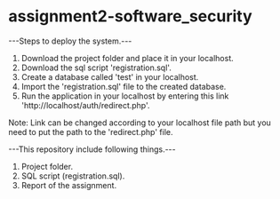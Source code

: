 # assignment2-software_security

---Steps to deploy the system.---

1) Download the project folder and place it in your localhost.
2) Download the sql script 'registration.sql'.
3) Create a database called 'test' in your localhost.
4) Import the 'registration.sql' file to the created database.
5) Run the application in your localhost by entering this link 'http://localhost/auth/redirect.php'.

Note: Link can be changed according to your localhost file path but you need to put the path to the 'redirect.php' file.

---This repository include following things.---

1) Project folder.
2) SQL script (registration.sql).
3) Report of the assignment.
